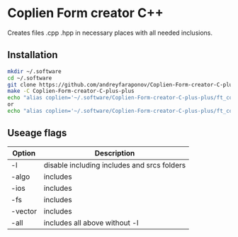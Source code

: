 # Coplien Form creator C++
Creates files .cpp .hpp in necessary places with all needed inclusions.

## Installation

```bash
mkdir ~/.software
cd ~/.software
git clone https://github.com/andreyfaraponov/Coplien-Form-creator-C-plus-plus
make -C Coplien-Form-creator-C-plus-plus
echo "alias coplien='~/.software/Coplien-Form-creator-C-plus-plus/ft_coplien'" >> ~/.bashrc
or
echo "alias coplien='~/.software/Coplien-Form-creator-C-plus-plus/ft_coplien'" >> ~/.zshrc
```
## Useage flags

Option | Description
------ | -----------
-l | disable including includes and srcs folders
-algo | includes <algorithm>
  -ios | includes <iostream>
  -fs | includes <fstream>
  -vector | includes <vector>
  -all | includes all above without -l
